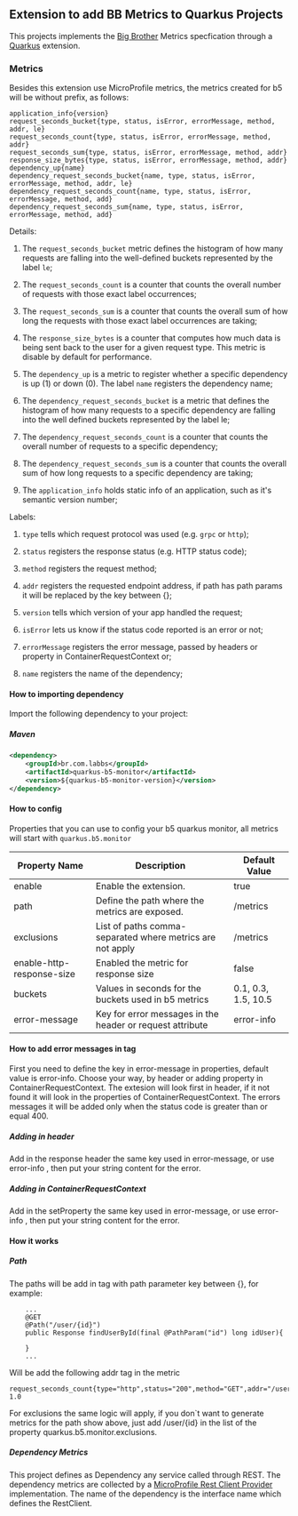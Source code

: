 ## Extension to add BB Metrics to Quarkus Projects

This projects implements the [Big Brother](https://github.com/labbsr0x/big-brother) Metrics specfication through a [Quarkus](https://quarkus.io) extension.

### Metrics 

Besides this extension use MicroProfile metrics, the metrics created for b5 will be without prefix, as follows:

```
application_info{version}
request_seconds_bucket{type, status, isError, errorMessage, method, addr, le}
request_seconds_count{type, status, isError, errorMessage, method, addr}
request_seconds_sum{type, status, isError, errorMessage, method, addr}
response_size_bytes{type, status, isError, errorMessage, method, addr}
dependency_up{name}
dependency_request_seconds_bucket{name, type, status, isError, errorMessage, method, addr, le}
dependency_request_seconds_count{name, type, status, isError, errorMessage, method, add}
dependency_request_seconds_sum{name, type, status, isError, errorMessage, method, add}
```

Details:

1. The `request_seconds_bucket` metric defines the histogram of how many requests are falling into the well-defined buckets represented by the label `le`;

2. The `request_seconds_count` is a counter that counts the overall number of requests with those exact label occurrences;

3. The `request_seconds_sum` is a counter that counts the overall sum of how long the requests with those exact label occurrences are taking;

4. The `response_size_bytes` is a counter that computes how much data is being sent back to the user for a given request type. 
This metric is disable by default for performance.

5. The `dependency_up` is a metric to register whether a specific dependency is up (1) or down (0). The label `name` registers the dependency name;

6. The `dependency_request_seconds_bucket` is a metric that defines the histogram of how many requests to a specific dependency are falling into the well defined buckets represented by the label le;

7. The `dependency_request_seconds_count` is a counter that counts the overall number of requests to a specific dependency;

8. The `dependency_request_seconds_sum` is a counter that counts the overall sum of how long requests to a specific dependency are taking;

9. The `application_info` holds static info of an application, such as it's semantic version number;

Labels:

1. `type` tells which request protocol was used (e.g. `grpc` or `http`);

2. `status` registers the response status (e.g. HTTP status code);

3. `method` registers the request method;

4. `addr` registers the requested endpoint address, if path has path params it will be replaced by the key between {};

5. `version` tells which version of your app handled the request;

6. `isError` lets us know if the status code reported is an error or not;

7. `errorMessage` registers the error message, passed by headers or property in ContainerRequestContext or;

8. `name` registers the name of the dependency;



#### How to importing dependency

Import the following dependency to your project:

##### Maven

```xml
<dependency>
    <groupId>br.com.labbs</groupId>
    <artifactId>quarkus-b5-monitor</artifactId>
    <version>${quarkus-b5-monitor-version}</version>
</dependency>
```

#### How to config

Properties that you can use to config your b5 quarkus monitor, all metrics will start with  `quarkus.b5.monitor`

Property Name            | Description                                               | Default Value
------------------------ | --------------------------------------------------------- | ---------
enable                   | Enable the extension.                                     | true
path                     | Define the path where the metrics are exposed.            | /metrics
exclusions               | List of paths comma-separated where metrics are not apply | /metrics
enable-http-response-size| Enabled the metric for response size                      | false
buckets                  | Values in seconds for the buckets used in b5 metrics      | 0.1, 0.3, 1.5, 10.5
error-message            | Key for error messages in the header or request attribute | error-info


#### How to add error messages in tag

First you need to define the key in error-message in properties, default value is error-info.
Choose your way, by header or adding property in ContainerRequestContext. The extesion will look first in header, 
if it not found it will look in the properties of ContainerRequestContext.
The errors messages it will be added only when the status code is greater than or equal 400.

##### Adding in header
Add in the response header the same key used in error-message, or use error-info , then put your string content for the error.

##### Adding in ContainerRequestContext
Add in the setProperty the same key used in error-message, or use error-info , then put your string content for the error.


#### How it works

##### Path

The paths will be add in tag with path parameter key between {}, for example:

```
    ...
    @GET
    @Path("/user/{id}")
    public Response findUserById(final @PathParam("id") long idUser){
  
    }
    ...
```

Will be add the following addr tag in the metric

```
request_seconds_count{type="http",status="200",method="GET",addr="/user/{id}",isError="false",errorMessage="",} 1.0
```

For exclusions the same logic will apply, if you don`t want to generate metrics for the path show above, just add
/user/{id} in the list of the property quarkus.b5.monitor.exclusions.

##### Dependency Metrics

This project defines as Dependency any service called through REST. The dependency metrics are collected 
by a [MicroProfile Rest Client Provider](https://download.eclipse.org/microprofile/microprofile-rest-client-1.2.1/microprofile-rest-client-1.2.1.html#providers) implementation.
The name of the dependency is the interface name which defines the RestClient.